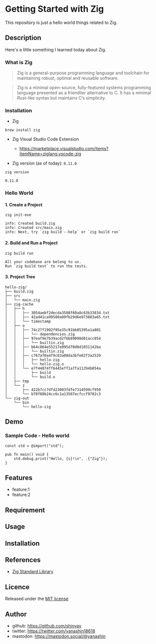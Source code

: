 # Getting Started with Zig

This repository is just a hello world things related to Zig.

## Description

Here's a little something I learned today about Zig.

### What is Zig

> Zig is a general-purpose programming language and toolchain for maintaining robust, optimal and reusable software.

> Zig is a minimal open-source, fully-featured systems programming language presented as a friendlier alternative to C. It has a minimal Rust-like syntax but maintains C’s simplicity.

### Installation

- Zig

```shell
brew install zig
```

- Zig Visual Studio Code Extension
  - <https://marketplace.visualstudio.com/items?itemName=ziglang.vscode-zig>

- Zig version (as of today): `0.11.0`

```shell
zig version

0.11.0
```

### Hello World

#### 1. Create a Project

```shell
zig init-exe
```

```shell
info: Created build.zig
info: Created src/main.zig
info: Next, try `zig build --help` or `zig build run`
```

#### 2. Build and Run a Project

```shell
zig build run
```

```shell
All your codebase are belong to us.
Run `zig build test` to run the tests.
```

#### 3. Project Tree

```shell
hello-zig/
├── build.zig
├── src
│   └── main.zig
├── zig-cache
│   ├── h
│   │   ├── 3054aebf2decda3508f60a8c63b33834.txt
│   │   ├── 42ad41ca99580a09fb29d6e973803a65.txt
│   │   └── timestamp
│   ├── o
│   │   ├── 74c27f1902f95e35c91bb05395a1a801
│   │   │   └── dependencies.zig
│   │   ├── 97eaf9e7b39acd2f6b89098d81acc854
│   │   │   └── builtin.zig
│   │   ├── b64c864e55217e095d70d0d1031142ba
│   │   │   └── builtin.zig
│   │   ├── c767af0a4f9c83a00da3bfe82f3a2529
│   │   │   ├── hello-zig
│   │   │   └── hello-zig.o
│   │   └── e7f44074ff6445eff1a7fa11294b054a
│   │       ├── build
│   │       └── build.o
│   ├── tmp
│   └── z
│       ├── 422b7cc7dfd23003fdfe7314599cf950
│       └── b78f88b24cc6c1a13507ecfccf9702c3
└── zig-out
    └── bin
        └── hello-zig
```
## Demo

### Sample Code - Hello world

```zig
const std = @import("std");

pub fn main() void {
    std.debug.print("Hello, {s}!\n", .{"Zig"});
}
```

## Features

- feature:1
- feature:2

## Requirement

## Usage

## Installation

## References

- [Zig Standard Library](https://ziglang.org/documentation/master/std/#A;std)

## Licence

Released under the [MIT license](https://gist.githubusercontent.com/shinyay/56e54ee4c0e22db8211e05e70a63247e/raw/34c6fdd50d54aa8e23560c296424aeb61599aa71/LICENSE)

## Author

- github: <https://github.com/shinyay>
- twitter: <https://twitter.com/yanashin18618>
- mastodon: <https://mastodon.social/@yanashin>

